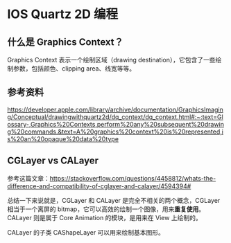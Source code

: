 # IOS Quartz 2D 编程

## 什么是 Graphics Context？

Graphics Context 表示一个绘制区域（drawing destination），它包含了一些绘制参数，包括颜色、clipping area、线宽等等。

## 参考资料
https://developer.apple.com/library/archive/documentation/GraphicsImaging/Conceptual/drawingwithquartz2d/dq_context/dq_context.html#:~:text=Glossary-,Graphics%20Contexts,perform%20any%20subsequent%20drawing%20commands.&text=A%20graphics%20context%20is%20represented,is%20an%20opaque%20data%20type

## CGLayer vs CALayer

参考这篇文章：https://stackoverflow.com/questions/4458812/whats-the-difference-and-compatibility-of-cglayer-and-calayer/4594394#

总结一下来说就是，CGLayer 和 CALayer 是完全不相关的两个概念，CGLayer 相当于一个离屏的 bitmap，它可以高效的绘制一个图像，用来**重复使用**。CALayer 则是属于 Core Animation 的模块，是用来在 View 上绘制的。

CALayer 的子类 CAShapeLayer 可以用来绘制基本图形。